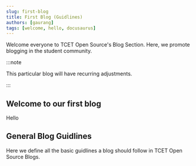 ```yaml
---
slug: first-blog
title: First Blog (Guidlines)
authors: [gaurang]
tags: [welcome, hello, docusaurus]
---
```


Welcome everyone to TCET Open Source's Blog Section. Here, we promote blogging in the student community. 


:::note

This particular blog will have recurring adjustments.

:::

## Welcome to our first blog

Hello 

## General Blog Guidlines

Here we define all the basic guidlines a blog should follow in TCET Open Source Blogs.